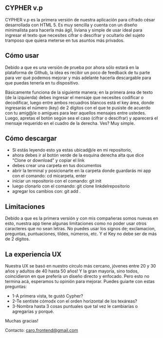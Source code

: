 ## CYPHER  v.p


CYPHER v.p es la primera versión de nuestra aplicación para cifrado césar desarrollada con HTML 5. Es muy sencilla y cuenta con un diseño minimalista para hacerla más ágil, liviana y simple de usar ideal para ingresar el texto que necesites cifrar o descifrar y ocultarlo del sujeto tramposo que quiera meterse en tus asuntos más privados. 




## Cómo usar


Debido a que es una versión de prueba por ahora sólo estará en la plataforma de Github, la idea es recibir un poco de feedback de tu parte para ver qué podemos mejorar y más adelante hacerla descargable para que puedas tenerla en tu dispositivo.

Básicamente funciona de la siguiente manera; en la primera área de texto (de la izquierda) debes ingresar el mensaje que necesites codificar o decodificar, luego entre ambos recuadros blancos está el key área, donde ingresarás el número (key) de 2 dígitos con el que te pusiste de acuerdo con tu amig@/e o amigues para leer aquellos mensajes entre ustedes. Luego, apretas el botón según sea el caso (cifrar o descifrar) y aparecerá el mensaje requerido en el cuadro de la derecha. Ves? Muy simple.




## Cómo descargar

* Si estás leyendo esto ya estas ubicad@/e en mi repositorio, 
* ahora debes ir al botón verde de la esquina derecha alta que dice "Clone or download" y copiar el link
* debes crear una carpeta en tus documentos
* abrir la terminal y posicionarte en la carpeta donde guardarás mi app con el comando: cd micarpeta, enter
* iniciar un repositorio con el comando: git init
* luego clonarlo con el comando: git clone linkdelrepositorio
* agregar los cambios con: git add .





## Limitaciones

Debido a que es la primera versión y con mis compañeras somos nuevas en esto, nuestra app tiene algunas limitaciones como no poder usar otros caracteres que no sean letras. No puedes usar los signos de; exclamacion, preguntas, puntuaciones,  tildes, números, etc. Y el Key no debe ser de más de 2 dígitos.




## La experiencia UX

Nuestra UX se basó en nuestro círculo más cercano, jóvenes entre 20 y 30 años y adultos de 40 hasta 50 años! Y la gran mayoría, sino todos, coincidieron en que prefería un diseño directo y  enfocado. Pero esto no termina acá, esperamos tu opinión para mejorar. Puedes guiarte con estas preguntas:

* 1-A primera vista, te gustó Cypher?
* 2-Te sentiste cómodx con el orden horizontal de los texáreas?
* 3-Nombra hasta 3 cosas puntuales que tal vez le cambiarías o agregarías y porqué.

Muchas gracias!

Contacto: caro.frontend@gmail.com

